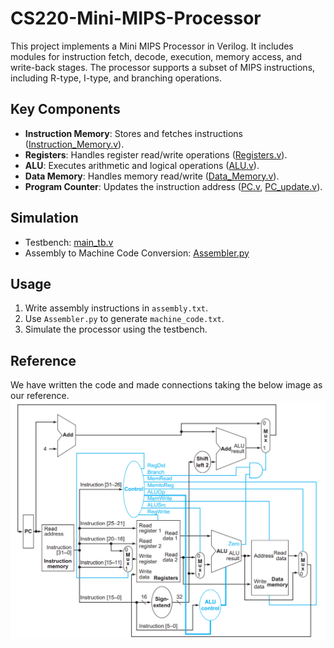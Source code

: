 # CS220-Mini-MIPS-Processor

This project implements a Mini MIPS Processor in Verilog. It includes modules for instruction fetch, decode, execution, memory access, and write-back stages. The processor supports a subset of MIPS instructions, including R-type, I-type, and branching operations.

## Key Components
- **Instruction Memory**: Stores and fetches instructions ([Instruction_Memory.v](Instruction_Memory.v)).
- **Registers**: Handles register read/write operations ([Registers.v](Registers.v)).
- **ALU**: Executes arithmetic and logical operations ([ALU.v](ALU.v)).
- **Data Memory**: Handles memory read/write ([Data_Memory.v](Data_Memory.v)).
- **Program Counter**: Updates the instruction address ([PC.v](PC.v), [PC_update.v](PC_update.v)).

## Simulation
- Testbench: [main_tb.v](main_tb.v)
- Assembly to Machine Code Conversion: [Assembler.py](Assembler.py)

## Usage
1. Write assembly instructions in `assembly.txt`.
2. Use `Assembler.py` to generate `machine_code.txt`.
3. Simulate the processor using the testbench.


## Reference
We have written the code and made connections taking the below image as our reference.
![Diagram](Diagram.png)
